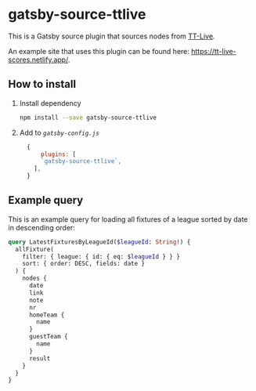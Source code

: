 # gatsby-source-ttlive

This is a Gatsby source plugin that sources nodes from [TT-Live](https://bettv.tischtennislive.de).

An example site that uses this plugin can be found here: https://tt-live-scores.netlify.app/.

## How to install

1. Install dependency

   ```bash
   npm install --save gatsby-source-ttlive
   ```

2. Add to _`gatsby-config.js`_

   ```js
     {
         plugins: [
         `gatsby-source-ttlive`,
       ],
     }
   ```

## Example query

This is an example query for loading all fixtures of a league sorted by date in descending order:

```graphql
query LatestFixturesByLeagueId($leagueId: String!) {
  allFixture(
    filter: { league: { id: { eq: $leagueId } } }
    sort: { order: DESC, fields: date }
  ) {
    nodes {
      date
      link
      note
      nr
      homeTeam {
        name
      }
      guestTeam {
        name
      }
      result
    }
  }
}
```
